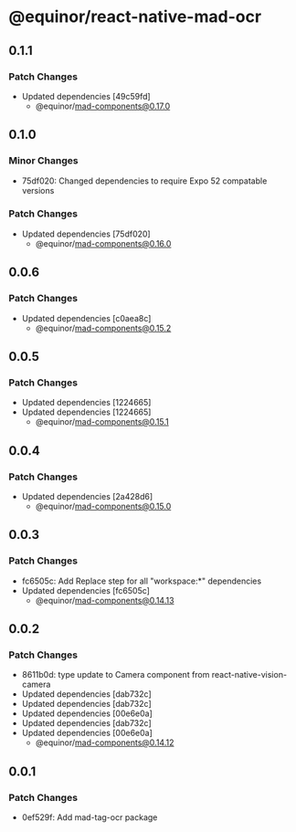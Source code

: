 # @equinor/react-native-mad-ocr

## 0.1.1

### Patch Changes

-   Updated dependencies [49c59fd]
    -   @equinor/mad-components@0.17.0

## 0.1.0

### Minor Changes

-   75df020: Changed dependencies to require Expo 52 compatable versions

### Patch Changes

-   Updated dependencies [75df020]
    -   @equinor/mad-components@0.16.0

## 0.0.6

### Patch Changes

-   Updated dependencies [c0aea8c]
    -   @equinor/mad-components@0.15.2

## 0.0.5

### Patch Changes

-   Updated dependencies [1224665]
-   Updated dependencies [1224665]
    -   @equinor/mad-components@0.15.1

## 0.0.4

### Patch Changes

-   Updated dependencies [2a428d6]
    -   @equinor/mad-components@0.15.0

## 0.0.3

### Patch Changes

-   fc6505c: Add Replace step for all "workspace:\*" dependencies
-   Updated dependencies [fc6505c]
    -   @equinor/mad-components@0.14.13

## 0.0.2

### Patch Changes

-   8611b0d: type update to Camera component from react-native-vision-camera
-   Updated dependencies [dab732c]
-   Updated dependencies [dab732c]
-   Updated dependencies [00e6e0a]
-   Updated dependencies [dab732c]
-   Updated dependencies [00e6e0a]
    -   @equinor/mad-components@0.14.12

## 0.0.1

### Patch Changes

-   0ef529f: Add mad-tag-ocr package
